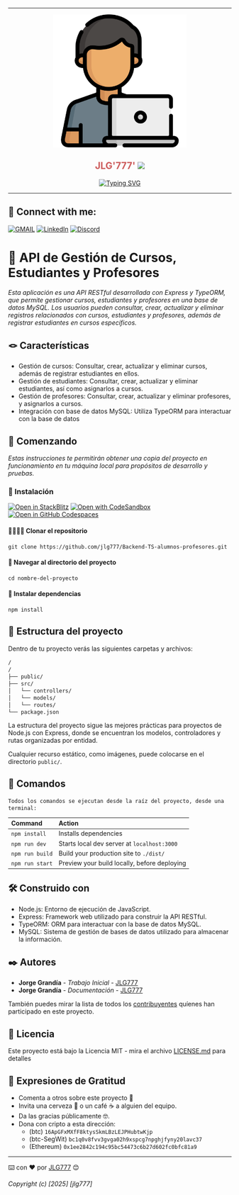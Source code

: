 <hr>
<div>
<p style = 'text-align:center'>
<img align="center" src="./public/programador.png" alt="JuveYell" width="300px">
</p>
</div>

<h2 align="center" style="color:#CD5C5C">JLG'777' <img
src="https://github.com/blackcater/blackcater/raw/main/images/Hi.gif" height="22" /></h2>

<p align="center">
<a href="https://git.io/typing-svg"><img src="https://readme-typing-svg.demolab.com?font=Fira+Code&duration=4000&pause=1000&multiline=true&random=false&width=435&lines=Un+proyecto+creado+por+J0RG1T0" alt="Typing SVG" /></a>
</p>
<hr>

## 📧 Connect with me:

[![GMAIL](https://img.shields.io/badge/Gmail-Gmail?style=white&logo=Gmail&logoColor=white&color=%23EA4335)](proyectojlg777@gmail.com)
[![LinkedIn](https://img.shields.io/badge/LinkedIn-LinkedIn?style=white&logo=LinkedIn&logoColor=white&color=%230A66C2)](https://linkedin.com/in/)
[![Discord](https://img.shields.io/badge/Discord-Discord?style=white&logo=Discord&logoColor=white&color=%235865F2)](jorgeg777#9720)

# 🎫 API de Gestión de Cursos, Estudiantes y Profesores

_Esta aplicación es una API RESTful desarrollada con Express y TypeORM, que permite gestionar cursos, estudiantes y profesores en una base de datos MySQL. Los usuarios pueden consultar, crear, actualizar y eliminar registros relacionados con cursos, estudiantes y profesores, además de registrar estudiantes en cursos específicos._

## 🪢 Características

- Gestión de cursos: Consultar, crear, actualizar y eliminar cursos, además de registrar estudiantes en ellos.
- Gestión de estudiantes: Consultar, crear, actualizar y eliminar estudiantes, así como asignarlos a cursos.
- Gestión de profesores: Consultar, crear, actualizar y eliminar profesores, y asignarlos a cursos.
- Integración con base de datos MySQL: Utiliza TypeORM para interactuar con la base de datos

## 🚀 Comenzando

_Estas instrucciones te permitirán obtener una copia del proyecto en funcionamiento en tu máquina local para propósitos de desarrollo y pruebas._

### 🔧 Instalación


[![Open in StackBlitz](https://developer.stackblitz.com/img/open_in_stackblitz.svg)](https://stackblitz.com/github/withastro/astro/tree/latest/examples/minimal)
[![Open with CodeSandbox](https://assets.codesandbox.io/github/button-edit-lime.svg)](https://codesandbox.io/p/sandbox/github/withastro/astro/tree/latest/examples/minimal)
[![Open in GitHub Codespaces](https://github.com/codespaces/badge.svg)](https://codespaces.new/withastro/astro?devcontainer_path=.devcontainer/minimal/devcontainer.json)

#### 🧍‍♂️🧍‍♂️ Clonar el repositorio

```
git clone https://github.com/jlg777/Backend-TS-alumnos-profesores.git
```

#### 🚢 Navegar al directorio del proyecto

```
cd nombre-del-proyecto
```

#### 🚨 Instalar dependencias

```
npm install
```

## 🚀 Estructura del proyecto

Dentro de tu proyecto verás las siguientes carpetas y archivos:

```text
/
/
├── public/
├── src/
│   └── controllers/
│   └── models/
│   └── routes/
└── package.json

```

La estructura del proyecto sigue las mejores prácticas para proyectos de Node.js con Express, donde se encuentran los modelos, controladores y rutas organizadas por entidad.

Cualquier recurso estático, como imágenes, puede colocarse en el directorio `public/`.

## 🧞 Comandos

    Todos los comandos se ejecutan desde la raíz del proyecto, desde una terminal:

| Command                   | Action                                           |
| :------------------------ | :----------------------------------------------- |
| `npm install`             | Installs dependencies                            |
| `npm run dev`             | Starts local dev server at `localhost:3000`      |
| `npm run build`           | Build your production site to `./dist/`          |
| `npm run start`           | Preview your build locally, before deploying     |

## 🛠️ Construido con

- Node.js: Entorno de ejecución de JavaScript.
- Express: Framework web utilizado para construir la API RESTful.
- TypeORM: ORM para interactuar con la base de datos MySQL.
- MySQL: Sistema de gestión de bases de datos utilizado para almacenar la información.

## ✒️ Autores

- **Jorge Grandía** - _Trabajo Inicial_ - [JLG777](https://github.com/jlg777)
- **Jorge Grandía** - _Documentación_ - [JLG777](#jlg777)

También puedes mirar la lista de todos los [contribuyentes](https://github.com/your/project/contributors) quíenes han participado en este proyecto.


## 📄 Licencia

Este proyecto está bajo la Licencia MIT - mira el archivo [LICENSE.md](LICENSE.md) para detalles

## 🎁 Expresiones de Gratitud

- Comenta a otros sobre este proyecto 📢
- Invita una cerveza 🍺 o un café ☕ a alguien del equipo.
- Da las gracias públicamente 🤓.
- Dona con cripto a esta dirección:
  - (btc) `16ApGFxMXfF8ktysSkmLBzLEJPHubtwKjp`
  - (btc-SegWit) `bc1q0v8fvv3gvga02h9xspcg7npghjfyny20lavc37`
  - (Ethereum) `0x1ee2842c194c95bc54473c6b27d602fc0bfc81a9`

---

⌨️ con ❤️ por [JLG777](https://github.com/jlg777) 😊

_Copyright (c) [2025] [jlg777]_
